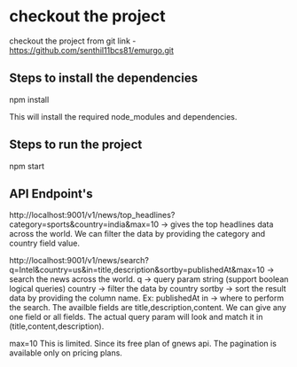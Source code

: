 # checkout the project

checkout the project from git link - https://github.com/senthil11bcs81/emurgo.git


## Steps to install the dependencies

npm install

This will install the required node_modules and dependencies.

## Steps to run the project

npm start

## API Endpoint's

http://localhost:9001/v1/news/top_headlines?category=sports&country=india&max=10 -> gives the top headlines data across the world. We can filter the data by providing the category and country field value.

http://localhost:9001/v1/news/search?q=Intel&country=us&in=title,description&sortby=publishedAt&max=10  -> search the news across the world. 
q -> query param string (support boolean logical queries)
country -> filter the data by country
sortby -> sort the result data by providing the column name. Ex: publishedAt
in -> where to perform the search. The availble fields are title,description,content. We can give any one field or all fields. The actual query param will look and match it in (title,content,description).

max=10 This is limited. Since its free plan of gnews api. The pagination is available only on pricing plans.
